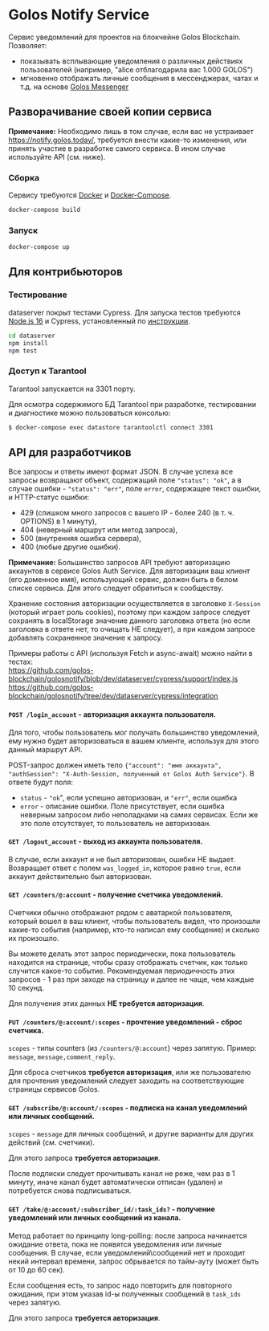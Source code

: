 # Golos Notify Service

Сервис уведомлений для проектов на блокчейне Golos Blockchain. Позволяет:
- показывать всплывающие уведомления о различных действиях пользователей (например, "alice отблагодарила вас 1.000 GOLOS")
- мгновенно отображать личные сообщения в мессенджерах, чатах и т.д. на основе [Golos Messenger](https://github.com/golos-blockchain/golos-js/tree/master/doc#private-messages)

## Разворачивание своей копии сервиса

**Примечание:** Необходимо лишь в том случае, если вас не устраивает https://notify.golos.today/, требуется внести какие-то изменения, или принять участие в разработке самого сервиса. В ином случае используйте API (см. ниже).

### Сборка

Сервису требуются [Docker](https://docs.docker.com/engine/install/) и [Docker-Compose](https://docs.docker.com/compose/install/).

```bash
docker-compose build
```

### Запуск

```bash
docker-compose up
```

## Для контрибьюторов

### Тестирование 

dataserver покрыт тестами Cypress. Для запуска тестов требуются [Node.js 16](https://github.com/nodesource/distributions/blob/master/README.md) и Cypress, установленный по [инструкции](https://docs.cypress.io/guides/getting-started/installing-cypress).

```bash
cd dataserver
npm install
npm test
```

### Доступ к Tarantool

Tarantool запускается на 3301 порту.

Для осмотра содержимого БД Tarantool при разработке, тестировании и диагностике можно пользоваться консолью:

```bash
$ docker-compose exec datastore tarantoolctl connect 3301
```

## API для разработчиков

Все запросы и ответы имеют формат JSON.
В случае успеха все запросы возвращают объект, содержащий поле `"status": "ok"`, а в случае ошибки - `"status": "err"`, поле `error`, содержащее текст ошибки, и HTTP-статус ошибки:
- 429 (слишком много запросов с вашего IP - более 240 (в т. ч. OPTIONS) в 1 минуту),
- 404 (неверный маршрут или метод запроса),
- 500 (внутренняя ошибка сервера),
- 400 (любые другие ошибки).

**Примечание:** Большинство запросов API требуют авторизацию аккаунтов в сервисе Golos Auth Service. Для авторизации ваш клиент (его доменное имя), использующий сервис, должен быть в белом списке сервиса. Для этого следует обратиться к сообществу.

Хранение состояния авторизации осуществляется в заголовке `X-Session` (который играет роль cookies), поэтому при каждом запросе следует сохранять в localStorage значение данного заголовка ответа (но если заголовка в ответе нет, то очищать НЕ следует), а при каждом запросе добавлять сохраненное значение к запросу.

Примеры работы с API (используя Fetch и async-await) можно найти в тестах:  
https://github.com/golos-blockchain/golosnotify/blob/dev/dataserver/cypress/support/index.js  
https://github.com/golos-blockchain/golosnotify/tree/dev/dataserver/cypress/integration

#### `POST /login_account` - авторизация аккаунта пользователя.

Для того, чтобы пользователь мог получать большинство уведомлений, ему нужно будет авторизоваться в вашем клиенте, используя для этого данный маршрут API.

POST-запрос должен иметь тело `{"account": "имя аккаунта", "authSession": "X-Auth-Session, полученный от Golos Auth Service"}`.
В ответе будут поля:
- `status` - `"ok`", если успешно авторизован, и `"err"`, если ошибка
- `error` - описание ошибки. Поле присутствует, если ошибка неверным запросом либо неполадками на самих сервисах. Если же это поле отсутствует, то пользователь не авторизован.

#### `GET /logout_account` - выход из аккаунта пользователя.

В случае, если аккаунт и не был авторизован, ошибки НЕ выдает. Возвращает ответ с полем `was_logged_in`, которое равно `true`, если аккаунт действительно был авторизован.

#### `GET /counters/@:account` - получение счетчика уведомлений.

Счетчики обычно отображают рядом с аватаркой пользователя, который вошел в ваш клиент, чтобы пользователь видел, что произошли какие-то события (например, кто-то написал ему сообщение) и сколько их произошло.

Вы можете делать этот запрос периодически, пока пользователь находится на странице, чтобы сразу отображать счетчик, как только случится какое-то событие. Рекомендуемая периодичность этих запросов - 1 раз при заходе на страницу и далее не чаще, чем каждые 10 секунд.

Для получения этих данных **НЕ требуется авторизация**.

#### `PUT /counters/@:account/:scopes` - прочтение уведомлений - сброс счетчика.

`scopes` - типы counters (из `/counters/@:account`) через запятую. Пример: `message`, `message,comment_reply`.

Для сброса счетчиков **требуется авторизация**, или же пользователю для прочтения уведомлений следует заходить на соответствующие страницы сервисов Golos.

#### `GET /subscribe/@:account/:scopes` - подписка на канал уведомлений или личных сообщений.

`scopes` - `message` для личных сообщений, и другие варианты для других действий (см. счетчики).

Для этого запроса **требуется авторизация**.

После подписки следует прочитывать канал не реже, чем раз в 1 минуту, иначе канал будет автоматически отписан (удален) и потребуется снова подписываться.

#### `GET /take/@:account/:subscriber_id/:task_ids?` - получение уведомлений или личных сообщений из канала.

Метод работает по принципу long-polling: после запроса начинается ожидание ответа, пока не появятся уведомления или личные сообщения.
В случае, если уведомлений\сообщений нет и проходит некий интервал времени, запрос обрывается по тайм-ауту (может быть от 10 до 60 сек).

Если сообщения есть, то запрос надо повторить для повторного ожидания, при этом указав id-ы полученных сообщений в `task_ids` через запятую.

Для этого запроса **требуется авторизация**.
